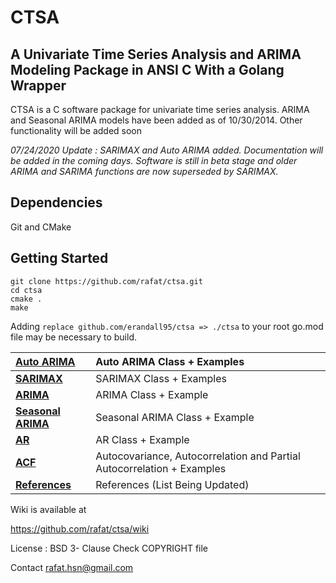 # CTSA

## A Univariate Time Series Analysis and ARIMA Modeling Package in ANSI C With a Golang Wrapper

CTSA is a C software package for univariate time series analysis.
ARIMA and Seasonal ARIMA models have been added as of 10/30/2014. Other functionality will be added soon 

*07/24/2020 Update : SARIMAX and Auto ARIMA added. Documentation will be added in the coming days. Software is still in beta stage and older ARIMA
and SARIMA functions are now superseded by SARIMAX.*

## Dependencies

Git and CMake

## Getting Started
```
git clone https://github.com/rafat/ctsa.git
cd ctsa
cmake .
make
```

Adding `replace github.com/erandall95/ctsa => ./ctsa` to your root go.mod file may be necessary to build.

|**[Auto ARIMA](https://github.com/rafat/ctsa/wiki/AUTO-ARIMA)**| Auto ARIMA Class + Examples        |
|:-----------------------------------------------------|:----------------------------------|
|**[SARIMAX](https://github.com/rafat/ctsa/wiki/SARIMAX/)**| SARIMAX Class + Examples             |
|**[ARIMA](https://github.com/rafat/ctsa/wiki/ARIMA)**| ARIMA Class + Example             |
|**[Seasonal ARIMA](https://github.com/rafat/ctsa/wiki/SARIMA)**| Seasonal ARIMA Class + Example    |
|**[AR](https://github.com/rafat/ctsa/wiki/AR)**      | AR Class + Example                |
|**[ACF](https://github.com/rafat/ctsa/wiki/ACF)**    | Autocovariance, Autocorrelation and Partial Autocorrelation + Examples|
|**[References](https://github.com/rafat/ctsa/wiki/References)**| References (List Being Updated)   |

Wiki is available at 

https://github.com/rafat/ctsa/wiki

License : BSD 3- Clause Check COPYRIGHT file

Contact rafat.hsn@gmail.com

